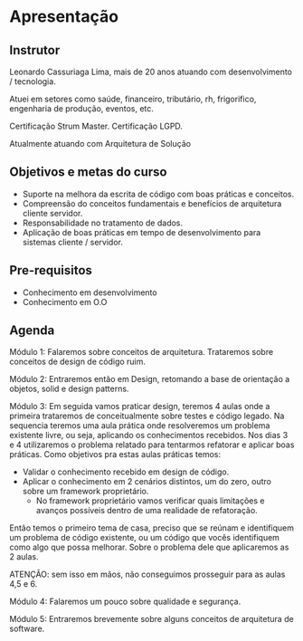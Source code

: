 # Apresentação

## Instrutor

Leonardo Cassuriaga Lima, mais de 20 anos atuando com desenvolvimento / tecnologia.

Atuei em setores como saúde, financeiro, tributário, rh, frigorifico, engenharia de produção, eventos, etc.

Certificação Strum Master.
Certificação LGPD.

Atualmente atuando com Arquitetura de Solução

## Objetivos e metas do curso

- Suporte na melhora da escrita de código com boas práticas e conceitos.
- Compreensão do conceitos fundamentais e benefícios de arquitetura cliente servidor.
- Responsabilidade no tratamento de dados.
- Aplicação de boas práticas em tempo de desenvolvimento para sistemas cliente / servidor.

## Pre-requisitos 

- Conhecimento em desenvolvimento
- Conhecimento em O.O

## Agenda

Módulo 1:
Falaremos sobre conceitos de arquitetura.
Trataremos sobre conceitos de design de código ruim.

Módulo 2:
Entraremos então em Design, retomando a base de orientação a objetos, solid e design patterns.

Módulo 3:
Em seguida vamos praticar design, teremos 4 aulas onde a primeira trataremos de conceitualmente sobre testes e código legado.
Na sequencia teremos uma aula prática onde resolveremos um problema existente livre, ou seja, aplicando os conhecimentos recebidos.
Nos dias 3 e 4 utilizaremos o problema relatado para tentarmos refatorar e aplicar boas práticas.
Como objetivos pra estas aulas práticas temos:
- Validar o conhecimento recebido em design de código.
- Aplicar o conhecimento em 2 cenários distintos, um do zero, outro sobre um framework proprietário.
    - No framework proprietário vamos verificar quais limitações e avanços possíveis dentro de uma realidade de refatoração.

Então temos o primeiro tema de casa, preciso que se reúnam e identifiquem um problema de código existente, ou um código que vocês identifiquem como algo que possa melhorar.
Sobre o problema dele que aplicaremos as 2 aulas.

ATENÇÃO: sem isso em mãos, não conseguimos prosseguir para as aulas 4,5 e 6.

Módulo 4: 
Falaremos um pouco sobre qualidade e segurança.

Módulo 5:
Entraremos brevemente sobre alguns conceitos de arquitetura de software.

